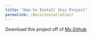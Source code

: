 ```yaml
---
title: "How to Install this Project"
permalink: /docs/installation/
---
```


Download this project off of [My Github](https://www.github.com/ajakacky)